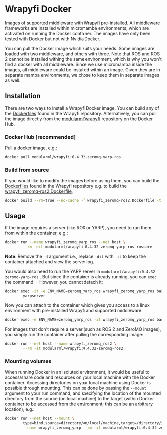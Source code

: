 # Wrapyfi Docker

Images of supported middleware with [Wrapyfi](https://github.com/fabawi/wrapyfi) pre-installed. All middleware frameworks are installed within micromamba environments, which are activated on running the Docker container. The images have only been tested with Docker but not with Nvidia Docker.

You can pull the Docker image which suits your needs. Some images are loaded with two middleware, and others with three. Note that ROS and ROS 2 cannot be installed withing the same environment, which is why you won't find a docker with all middleware. Since we use micromamba inside the images, all middleware could be installed within an image. Given they are in separate mamba environments, we chose to keep them in separate images as well.

## Installation

There are two ways to install a Wrapyfi Docker image. You can build any of the [Dockerfiles](https://github.com/fabawi/wrapyfi/tree/main/dockerfiles) found in the Wrapyfi repository. Alternatively, you can pull the image directly from the [modularml/wrapyfi](https://hub.docker.com/repository/docker/modularml/wrapyfi) repository on the Docker Hub.

### Docker Hub [recommended]

Pull a docker image, e.g.: 

```bash
docker pull modularml/wrapyfi:0.4.32-zeromq-yarp-ros
```

### Build from source 

If you would like to modify the images before using them, you can build the [Dockerfiles](https://github.com/fabawi/wrapyfi/tree/main/dockerfiles) found in the Wrapyfi repository e.g. to build the [wrapyfi_zeromq-ros2.Dockerfile](https://github.com/fabawi/wrapyfi/blob/dev/dockerfiles/wrapyfi_zeromq-ros2.Dockerfile),

```bash
docker build --rm=true --no-cache -f wrapyfi_zeromq-ros2.Dockerfile -t wrapyfi-zeromq-ros2 .
```

## Usage

If the image requires a server (like ROS or YARP), you need to run them from within the container, e.g.:

```bash
docker run --name wrapyfi_zeromq_yarp_ros --net host \
        --rm -dit modularml/wrapyfi:0.4.32-zeromq-yarp-ros roscore
```

   **Note**: Remove the `-d` argument i.e., replace `-dit` with `-it` to keep the container attached and view the server log. 

You would also need to run the YARP server in `modularml/wrapyfi:0.4.32-zeromq-yarp-ros` . But since the container is already running, you can `exec` the command---However, you cannot detach it:

```bash
docker exec -it -e ENV_NAME=zeromq_yarp_ros wrapyfi_zeromq_yarp_ros bash
        yarpserver
``` 

Now you can attach to the container which gives you access to a linux environment with pre-installed Wrapyfi and supported middleware:

```bash
docker exec -e ENV_NAME=zeromq_yarp_ros -it wrapyfi_zeromq_yarp_ros bash
``` 

For images that don't require a server (such as ROS 2 and ZeroMQ images), you simply run the container after pulling the corresponding image:

```bash
docker run --net host --name wrapyfi_zeromq_ros2 \
        --rm -it modularml/wrapyfi:0.4.32-zeromq-ros2
```

### Mounting volumes

When running Docker in an isoluted environment, it would be useful to access/share code and resources on your local machine with the Docker container. Accessing directories on your local machine using Docker is possible through mounting. This can be done by passing the `--mount` argument to your run command, and specifying the location of the mounted directory from the source (on local machine) to the target (within Docker container to be accessed from the environment; this can be an arbitrary location), e.g.:

```bash
docker run --net host --mount \
        type=bind,source=directory/on/local/machine,target=/directory/in/docker/container \
        --name wrapyfi_zeromq_yarp --rm -it modularml/wrapyfi:0.4.32-zeromq-yarp
``` 

